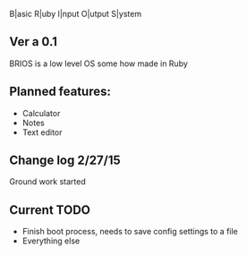 B|asic 
R|uby
I|nput
O|utput
S|ystem

Ver a 0.1
-----------------
BRIOS is a low level OS some how made in Ruby

Planned features:
-----------------
+ Calculator
+ Notes
+ Text editor


Change log 2/27/15
---------------------
Ground work started  

Current TODO
-------------
+ Finish boot process, needs to save config settings to a file
+ Everything else 

